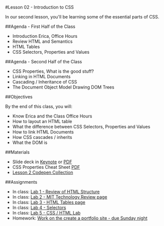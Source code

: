#Lesson 02 - Introduction to CSS

In our second lesson, you'll be learning some of the essential parts of CSS.

##Agenda - First Half of the Class

*	Introduction Erica, Office Hours
* Review HTML and Semantics
* HTML Tables
* CSS Selectors, Properties and Values

##Agenda - Second Half of the Class

* CSS Properties, What is the good stuff?
* Linking in HTML Documents
* Cascading / Inheritance of CSS
* The Document Object Model Drawing DOM Trees

##Objectives

By the end of this class, you will:

* Know Erica and the Class Office Hours
* How to layout an HTML table
* What the difference between CSS Selectors, Properties and Values
* How to link HTML Documents
* How CSS cascades / inherits
* What the DOM is


##Materials

* Slide deck in [Keynote](GA-FEWD-lesson02-css-basics.key) or [PDF](GA-FEWD-lesson02-css-basics.pdf)
* CSS Properties Cheat Sheet [PDF](CSS2-Visual-Cheat-Sheet.pdf)
* [Lesson 2 Codepen Collection](http://codepen.io/collection/DPMGOB/)


##Assignments
* In class: [Lab 1 - Review of HTML Structure](https://github.com/ga-students/FEWD-DC-25/tree/master/Week_01_Basics/02_css_basics/assignments/01-structure-it)
* In class: [Lab 2 - MIT Technology Review page](https://github.com/ga-students/FEWD-DC-25/tree/master/Week_01_Basics/02_css_basics/assignments/02-semantic-layout)
* In class: [Lab 3 - HTML Tables page](https://github.com/ga-students/FEWD-DC-25/tree/master/Week_01_Basics/02_css_basics/assignments/03-table-for-your-troubles)
* In class: [Lab 4 - Selectors](https://github.com/ga-students/FEWD-DC-25/tree/master/Week_01_Basics/02_css_basics/assignments/04-css-identification)
* In class: [Lab 5 - CSS / HTML Lab](https://github.com/ga-students/FEWD-DC-25/tree/master/Week_01_Basics/02_css_basics/assignments/05-css-experiment-time)
* Homework: [Work on the create a portfolio site - due Sunday night](https://github.com/ga-students/FEWD-DC-25/tree/master/Week_01_Basics/homework)
